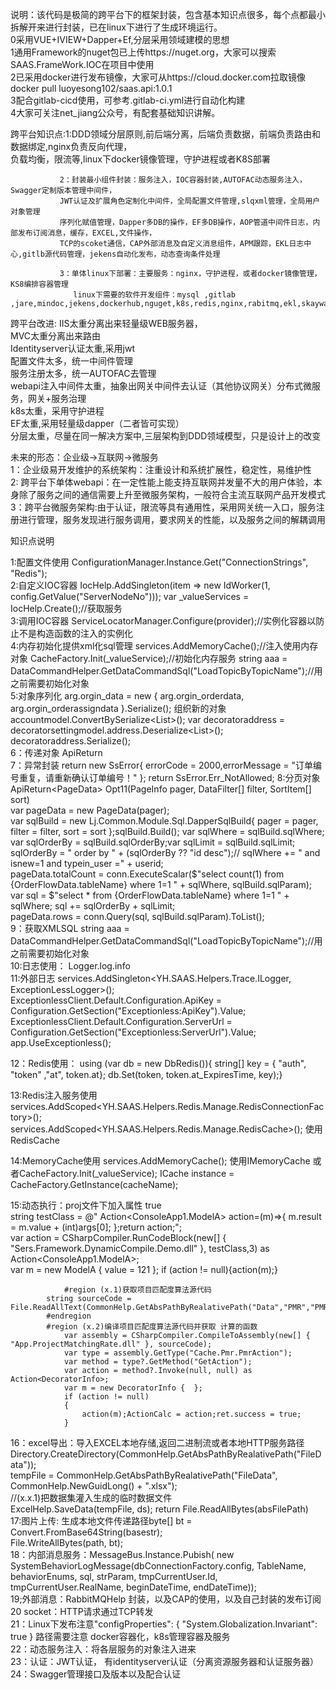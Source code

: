 说明：该代码是极简的跨平台下的框架封装，包含基本知识点很多，每个点都最小拆解开来进行封装，已在linux下进行了生成环境运行。  
  0采用VUE+IVIEW+Dapper+Ef,分层采用领域建模的思想  
  1通用Framework的nuget包已上传https://nuget.org，大家可以搜索SAAS.FrameWork.IOC在项目中使用  
  2已采用docker进行发布镜像，大家可从https://cloud.docker.com拉取镜像docker pull  luoyesong102/saas.api:1.0.1  
  3配合gitlab-cicd使用，可参考.gitlab-ci.yml进行自动化构建  
  4大家可关注net_jiang公众号，有配套基础知识讲解。  
  
  
  

  跨平台知识点:1:DDD领域分层原则,前后端分离，后端负责数据，前端负责路由和数据绑定,nginx负责反向代理，  
                负载均衡，限流等,linux下docker镜像管理，守护进程或者K8S部署  
  
               2：封装最小组件封装：服务注入，IOC容器封装,AUTOFAC动态服务注入，Swagger定制版本管理中间件，  
			   JWT认证及扩展角色定制化中间件，全局配置文件管理,slqxml管理，全局用户对象管理  
			   序列化赋值管理，Dapper多DB的操作，EF多DB操作，AOP管道中间件日志，内部发布订阅消息，缓存，EXCEL,文件操作，  
			   TCP的scoket通信，CAP外部消息及自定义消息组件，APM跟踪，EKL日志中心,gitlb源代码管理，jekens自动化发布，动态查询条件处理  
			   
               3：单体linux下部署：主要服务：nginx，守护进程，或者docker镜像管理，KS8编排容器管理  
                  linux下需要的软件开发组件：mysql ,gitlab ,jare,mindoc,jekens,dockerhub,nguget,k8s,redis,nginx,rabitmq,ekl,skaywaring
				  
 跨平台改进:  IIS太重分离出来轻量级WEB服务器，  
              MVC太重分离出来路由  
	          Identityserver认证太重,采用jwt  
			  配置文件太多，统一中间件管理  
			  服务注册太多，统一AUTOFAC去管理  
              webapi注入中间件太重，抽象出网关中间件去认证（其他协议网关）分布式微服务，网关+服务治理  
              k8s太重，采用守护进程  
	          EF太重,采用轻量级dapper（二者皆可实现）  
	          分层太重，尽量在同一解决方案中,三层架构到DDD领域模型，只是设计上的改变  
	          
未来的形态：企业级->互联网->微服务  
  1：企业级易开发维护的系统架构：注重设计和系统扩展性，稳定性，易维护性  
  2: 跨平台下单体webapi：在一定性能上能支持互联网并发量不大的用户体验，本身除了服务之间的通信需要上升至微服务架构，一般符合主流互联网产品开发模式
  3：跨平台微服务架构:由于认证，限流等具有通用性，采用网关统一入口，服务注册进行管理，服务发现进行服务调用，要求网关的性能，以及服务之间的解耦调用






知识点说明  

1:配置文件使用    ConfigurationManager.Instance.Get<string>("ConnectionStrings", "Redis");  
2:自定义IOC容器   IocHelp.AddSingleton(item => new IdWorker(1, config.GetValue<int>("ServerNodeNo"))); var _valueServices =   IocHelp.Create<IdWorker>();//获取服务  
3:调用IOC容器     ServiceLocatorManager.Configure(provider);//实例化容器以防止不是构造函数的注入的实例化  
4:内存初始化提供xml化sql管理    services.AddMemoryCache();//注入使用内存对象   CacheFactory.Init(_valueService);//初始化内存服务  string aaa = DataCommandHelper.GetDataCommandSql("LoadTopicByTopicName");//用之前需要初始化对象  
5:对象序列化  arg.orgin_data = new { arg.orgin_orderdata, arg.orgin_orderassigndata }.Serialize(); 组织新的对象   accountmodel.ConvertBySerialize<List<SellerAccountInfoModel>>();  var decoratoraddress =   decoratorsettingmodel.address.Deserialize<List<DecoratorAddressModel>>();      decoratoraddress.Serialize();  
6：传递对象   ApiReturn<T>  
7：异常封装   return new SsError{ errorCode = 2000,errorMessage = "订单编号重复，请重新确认订单编号！" }; return SsError.Err_NotAllowed;
8:分页对象    ApiReturn<PageData<Role1OrderListModel>> Opt11(PageInfo pager, DataFilter[] filter, SortItem[] sort)  
               var pageData = new PageData<Role1OrderListModel>(pager);  
                var sqlBuild = new Lj.Common.Module.Sql.DapperSqlBuild{  pager = pager, filter = filter, sort = sort };sqlBuild.Build();
                var sqlWhere = sqlBuild.sqlWhere; var sqlOrderBy = sqlBuild.sqlOrderBy;var sqlLimit = sqlBuild.sqlLimit;  
                sqlOrderBy = " order by " + (sqlOrderBy ?? "id desc");//   sqlWhere += " and isnew=1  and typein_user =" + userid;  
                pageData.totalCount = conn.ExecuteScalar<int>($"select count(1) from {OrderFlowData.tableName} where 1=1 " + sqlWhere, sqlBuild.sqlParam);  
                var sql = $"select * from {OrderFlowData.tableName} where 1=1 " + sqlWhere; sql += sqlOrderBy + sqlLimit;  
                pageData.rows = conn.Query<Role1OrderListModel>(sql, sqlBuild.sqlParam).ToList();  
9：获取XMLSQL string aaa = DataCommandHelper.GetDataCommandSql("LoadTopicByTopicName");//用之前需要初始化对象  
10:日志使用： Logger.log.info     
11:外部日志            services.AddSingleton<YH.SAAS.Helpers.Trace.ILogger, ExceptionLessLogger>();   
                       ExceptionlessClient.Default.Configuration.ApiKey = Configuration.GetSection("Exceptionless:ApiKey").Value;  
                       ExceptionlessClient.Default.Configuration.ServerUrl = Configuration.GetSection("Exceptionless:ServerUrl").Value;
                       app.UseExceptionless();     

12：Redis使用： using (var db = new DbRedis()){ string[] key = { "auth", "token" ,"at", token.at};    db.Set(token, token.at_ExpiresTime, key);}  

13:Redis注入服务使用     services.AddScoped<YH.SAAS.Helpers.Redis.Manage.RedisConnectionFactory>();   services.AddScoped<YH.SAAS.Helpers.Redis.Manage.RedisCache>(); 使用RedisCache  

14:MemoryCache使用 services.AddMemoryCache();   使用IMemoryCache    或者CacheFactory.Init(_valueService);      ICache instance = CacheFactory.GetInstance(cacheName);  

15:动态执行：proj文件下加入属性 <PropertyGroup><PreserveCompilationContext>true</PreserveCompilationContext> </PropertyGroup>   
string testClass = @" Action<ConsoleApp1.ModelA> action=(m)=>{ m.result = m.value + (int)args[0]; };return action;";  
                var action = CSharpCompiler.RunCodeBlock(new[] { "Sers.Framework.DynamicCompile.Demo.dll" }, testClass,3) as  Action<ConsoleApp1.ModelA>;  
                var m = new ModelA { value = 121 }; if (action != null){action(m);}  

				#region (x.1)获取项目匹配度算法源代码  
            string sourceCode = File.ReadAllText(CommonHelp.GetAbsPathByRealativePath("Data","PMR","PMR.cs"));  
            #endregion  
            #region (x.2)编译项目匹配度算法源代码并获取 计算的函数  
                var assembly = CSharpCompiler.CompileToAssembly(new[] { "App.ProjectMatchingRate.dll" }, sourceCode);  
                var type = assembly.GetType("Cache.Pmr.PmrAction");  
                var method = type?.GetMethod("GetAction");  
                var action = method?.Invoke(null, null) as Action<DecoratorInfo>;  
                var m = new DecoratorInfo {  };  
                if (action != null)  
                {  
                    action(m);ActionCalc = action;ret.success = true;  
                }  

16：excel导出：导入EXCEL本地存储,返回二进制流或者本地HTTP服务路径   Directory.CreateDirectory(CommonHelp.GetAbsPathByRealativePath("FileData"));  
            tempFile = CommonHelp.GetAbsPathByRealativePath("FileData", CommonHelp.NewGuidLong() + ".xlsx");  
                //(x.x.1)把数据集灌入生成的临时数据文件  
                ExcelHelp.SaveData(tempFile, ds); return  File.ReadAllBytes(absFilePath)  
17:图片上传:    生成本地文件传递路径byte[] bt = Convert.FromBase64String(basestr);  
                 File.WriteAllBytes(path, bt);  
18：内部消息服务：MessageBus.Instance.Pubish( new SystemBehaviorLogMessage(dbConnectionFactory.config, TableName, behaviorEnums, sql, strParam, tmpCurrentUser.Id, tmpCurrentUser.RealName, beginDateTime, endDateTime));  
19;外部消息：RabbitMQHelp 封装，以及CAP的使用，以及自己封装的发布订阅  
20 socket：HTTP请求通过TCP转发  
21：Linux下发布注意"configProperties": { "System.Globalization.Invariant": true }  路径需要注意 docker容器化，k8s管理容器及服务  
22：动态服务注入：将各层服务的对象注入进来  
23：认证：JWT认证，    有identityserver认证（分离资源服务器和认证服务器）   
24：Swagger管理接口及版本以及配合认证  


